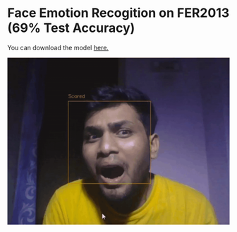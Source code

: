 # Face Emotion Recogition on FER2013 (69% Test Accuracy)

You can download the model [here.](https://drive.google.com/file/d/11Gb3gzrG2z9-IgqxisitJgYl-B1LAzmS/view)


![Video Demo](https://github.com/Uday47/Face-Emotion-Recogition-on-FER2013-69-Test-Accuracy-/blob/master/Images/FERStream.gif)

